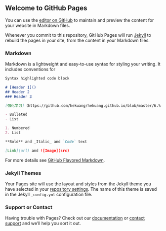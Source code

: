 ## Welcome to GitHub Pages

You can use the [editor on GitHub](https://github.com/hekuang/hekuang.github.io/blob/master/6.%E5%BC%BA%E5%8C%96%E5%AD%A6%E4%B9%A0.html) to maintain and preview the content for your website in Markdown files.

Whenever you commit to this repository, GitHub Pages will run [Jekyll](https://jekyllrb.com/) to rebuild the pages in your site, from the content in your Markdown files.

### Markdown

Markdown is a lightweight and easy-to-use syntax for styling your writing. It includes conventions for

```markdown
Syntax highlighted code block

# [Header 1]()
## Header 2
### Header 3

[强化学习]（https://github.com/hekuang/hekuang.github.io/blob/master/6.%E5%BC%BA%E5%8C%96%E5%AD%A6%E4%B9%A0.html)

- Bulleted
- List

1. Numbered
2. List

**Bold** and _Italic_ and `Code` text

[Link](url) and ![Image](src)
```

For more details see [GitHub Flavored Markdown](https://guides.github.com/features/mastering-markdown/).

### Jekyll Themes

Your Pages site will use the layout and styles from the Jekyll theme you have selected in your [repository settings](https://github.com/hekuang/hekuang.github.io/settings). The name of this theme is saved in the Jekyll `_config.yml` configuration file.

### Support or Contact

Having trouble with Pages? Check out our [documentation](https://help.github.com/categories/github-pages-basics/) or [contact support](https://github.com/contact) and we’ll help you sort it out.

